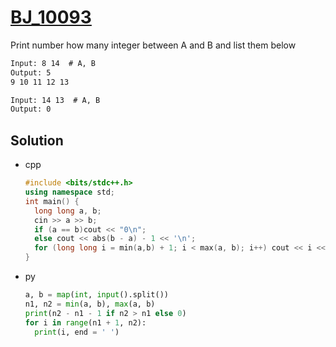 # [BJ_10093](https://acmicpc.net/problem/10093)

Print number how many integer between A and B and list them below

```txt
Input: 8 14  # A, B
Output: 5
9 10 11 12 13

Input: 14 13  # A, B
Output: 0
```

## Solution

* cpp

  ```cpp
  #include <bits/stdc++.h>
  using namespace std;
  int main() {
    long long a, b;
    cin >> a >> b;
    if (a == b)cout << "0\n";
    else cout << abs(b - a) - 1 << '\n';
    for (long long i = min(a,b) + 1; i < max(a, b); i++) cout << i << ' ';
  }
  ```

* py

  ```py
  a, b = map(int, input().split())
  n1, n2 = min(a, b), max(a, b)
  print(n2 - n1 - 1 if n2 > n1 else 0)
  for i in range(n1 + 1, n2):
    print(i, end = ' ')
  ```
